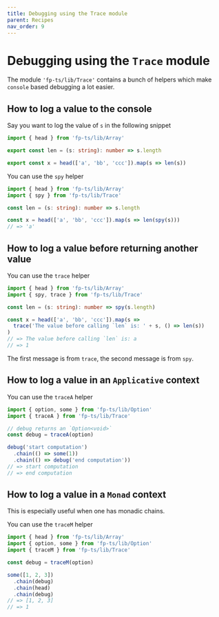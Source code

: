 ```yaml
---
title: Debugging using the Trace module
parent: Recipes
nav_order: 9
---
```


# Debugging using the `Trace` module

The module `'fp-ts/lib/Trace'` contains a bunch of helpers which make `console` based debugging a lot easier.

## How to log a value to the console

Say you want to log the value of `s` in the following snippet

```ts
import { head } from 'fp-ts/lib/Array'

export const len = (s: string): number => s.length

export const x = head(['a', 'bb', 'ccc']).map(s => len(s))
```

You can use the `spy` helper

```ts
import { head } from 'fp-ts/lib/Array'
import { spy } from 'fp-ts/lib/Trace'

const len = (s: string): number => s.length

const x = head(['a', 'bb', 'ccc']).map(s => len(spy(s)))
// => 'a'
```

## How to log a value before returning another value

You can use the `trace` helper

```ts
import { head } from 'fp-ts/lib/Array'
import { spy, trace } from 'fp-ts/lib/Trace'

const len = (s: string): number => spy(s.length)

const x = head(['a', 'bb', 'ccc']).map(s =>
  trace('The value before calling `len` is: ' + s, () => len(s))
)
// => The value before calling `len` is: a
// => 1
```

The first message is from `trace`, the second message is from `spy`.

## How to log a value in an `Applicative` context

You can use the `traceA` helper

```ts
import { option, some } from 'fp-ts/lib/Option'
import { traceA } from 'fp-ts/lib/Trace'

// debug returns an `Option<void>`
const debug = traceA(option)

debug('start computation')
  .chain(() => some(1))
  .chain(() => debug('end computation'))
// => start computation
// => end computation
```

## How to log a value in a `Monad` context

This is especially useful when one has monadic chains.

You can use the `traceM` helper

```ts
import { head } from 'fp-ts/lib/Array'
import { option, some } from 'fp-ts/lib/Option'
import { traceM } from 'fp-ts/lib/Trace'

const debug = traceM(option)

some([1, 2, 3])
  .chain(debug)
  .chain(head)
  .chain(debug)
// => [1, 2, 3]
// => 1
```
